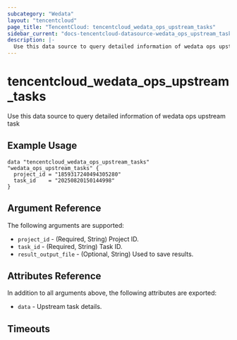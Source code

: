 ```yaml
---
subcategory: "Wedata"
layout: "tencentcloud"
page_title: "TencentCloud: tencentcloud_wedata_ops_upstream_tasks"
sidebar_current: "docs-tencentcloud-datasource-wedata_ops_upstream_tasks"
description: |-
  Use this data source to query detailed information of wedata ops upstream task
---
```


# tencentcloud_wedata_ops_upstream_tasks

Use this data source to query detailed information of wedata ops upstream task

## Example Usage

```hcl
data "tencentcloud_wedata_ops_upstream_tasks" "wedata_ops_upstream_tasks" {
  project_id = "1859317240494305280"
  task_id    = "20250820150144998"
}
```

## Argument Reference

The following arguments are supported:

* `project_id` - (Required, String) Project ID.
* `task_id` - (Required, String) Task ID.
* `result_output_file` - (Optional, String) Used to save results.

## Attributes Reference

In addition to all arguments above, the following attributes are exported:

* `data` - Upstream task details.


## Timeouts

<no value>


